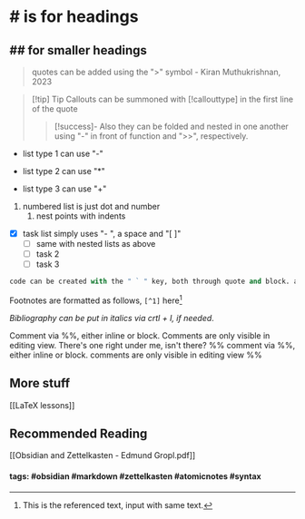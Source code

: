 # # is for headings
## ## for smaller headings

> quotes can be added using the ">" symbol
\- Kiran Muthukrishnan, 2023

> [!tip] Tip
> Callouts can be summoned with [!callouttype] in the first line of the quote
> > [!success]- Also
> > they can be folded and nested in one another using "-" in front of function and ">>", respectively.

- list type 1 can use "-"
* list type 2 can use "\*"
+ list type 3 can use "+"

1. numbered list is just dot and number
	1. nest points with indents

- [x] task list simply uses "- ", a space and "\[ ]"
	- [ ] same with nested lists as above
	- [ ] task 2
	- [ ] task 3

```python
code can be created with the " ` " key, both through quote and block. add language abbreviation at top of code block to change colors accordingly.
```

Footnotes are formatted as follows, `[^1]` here[^1]

*Bibliography can be put in italics via crtl + I, if needed*.

[^1]: This is the referenced text, input with same text.

Comment via \%%, either inline or block. Comments are only visible in editing view. There's one right under me, isn't there?
%% 
comment via \%%, either inline or block. comments are only visible in editing view
%%


## More stuff

[[LaTeX lessons]]


## Recommended Reading

[[Obsidian and Zettelkasten - Edmund Gropl.pdf]]

#### tags: #obsidian #markdown #zettelkasten #atomicnotes #syntax 